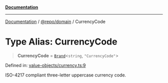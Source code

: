 [**Documentation**](../../../README.md)

***

[Documentation](../../../README.md) / [@repo/domain](../README.md) / CurrencyCode

# Type Alias: CurrencyCode

> **CurrencyCode** = [`Brand`](Brand.md)\<`string`, `"CurrencyCode"`\>

Defined in: [value-objects/currency.ts:9](https://github.com/o3osatoshi/experiment/blob/54ab00df974a3e9f8283fbcd8c611ed1e0274132/packages/domain/src/value-objects/currency.ts#L9)

ISO-4217 compliant three-letter uppercase currency code.
